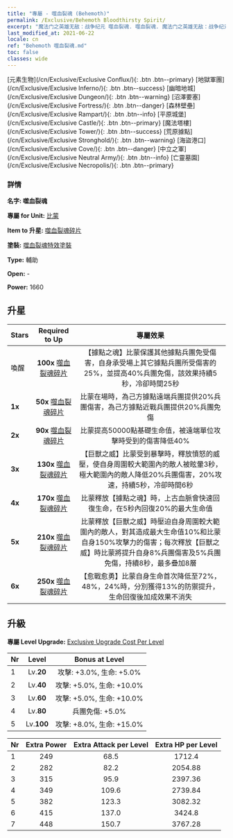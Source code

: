 ```yaml
---
title: "專屬 - 噬血裂魂 (Behemoth)"
permalink: /Exclusive/Behemoth Bloodthirsty Spirit/
excerpt: "魔法门之英雄无敌：战争纪元 噬血裂魂. 噬血裂魂. 魔法门之英雄无敌：战争纪元 專屬 噬血裂魂. 比蒙 專屬."
last_modified_at: 2021-06-22
locale: cn
ref: "Behemoth 噬血裂魂.md"
toc: false
classes: wide
---
```

 [元素生物](/cn/Exclusive/Exclusive Conflux/){: .btn .btn--primary} [地獄軍團](/cn/Exclusive/Exclusive Inferno/){: .btn .btn--success} [幽暗地城](/cn/Exclusive/Exclusive Dungeon/){: .btn .btn--warning} [沼澤要塞](/cn/Exclusive/Exclusive Fortress/){: .btn .btn--danger} [森林壁壘](/cn/Exclusive/Exclusive Rampart/){: .btn .btn--info} [平原城堡](/cn/Exclusive/Exclusive Castle/){: .btn .btn--primary} [魔法塔樓](/cn/Exclusive/Exclusive Tower/){: .btn .btn--success} [荒原據點](/cn/Exclusive/Exclusive Stronghold/){: .btn .btn--warning} [海盜港口](/cn/Exclusive/Exclusive Cove/){: .btn .btn--danger} [中立之軍](/cn/Exclusive/Exclusive Neutral Army/){: .btn .btn--info} [亡靈墓園](/cn/Exclusive/Exclusive Necropolis/){: .btn .btn--primary} 

### 詳情
 **名字: 噬血裂魂** 

 **專屬 for Unit:** [比蒙](/cn/units/Behemoth/) 

 **Item to 升星:** [噬血裂魂碎片](/cn/Items/con_982/)

 **塗裝:** [噬血裂魂特效塗裝](/cn/Items/con_650/)

 **Type:** 輔助

 **Open:** -

 **Power:** 1660

## 升星

  |     Stars    |  Required to Up | 專屬效果 |
  |:-------------|:---------------:|:---------------:|
  |  喚醒  | **100x** [噬血裂魂碎片](/cn/Items/con_982/) | 【據點之魂】比蒙保護其他據點兵團免受傷害，自身承受場上其它據點兵團所受傷害的25%，並提高40%兵團免傷，該效果持續5秒，冷卻時間25秒 |
  | **1x** <i class="fas fa-star"/> | **50x** [噬血裂魂碎片](/cn/Items/con_982/) | 比蒙在場時，為己方據點遠端兵團提供20%兵團傷害，為己方據點近戰兵團提供20%兵團免傷 |
  | **2x** <i class="fas fa-star"/> | **90x** [噬血裂魂碎片](/cn/Items/con_982/) | 比蒙提高50000點基礎生命值，被遠端單位攻擊時受到的傷害降低40% |
  | **3x** <i class="fas fa-star"/> | **130x** [噬血裂魂碎片](/cn/Items/con_982/) | 【巨獸之威】比蒙受到暴擊時，釋放憤怒的威壓，使自身周圍較大範圍內的敵人被眩暈3秒，極大範圍內的敵人降低20%兵團傷害，20%攻速，持續5秒，冷卻時間6秒 |
  | **4x** <i class="fas fa-star"/> | **170x** [噬血裂魂碎片](/cn/Items/con_982/) | 比蒙釋放【據點之魂】時，上古血脈會快速回復生命，在5秒內回復20%的最大生命值 |
  | **5x** <i class="fas fa-star"/> | **210x** [噬血裂魂碎片](/cn/Items/con_982/) | 比蒙釋放【巨獸之威】時壓迫自身周圍較大範圍內的敵人，對其造成最大生命值10%和比蒙自身150%攻擊力的傷害；每次釋放【巨獸之威】時比蒙將提升自身8%兵團傷害及5%兵團免傷，持續8秒，最多疊加8層 |
  | **6x** <i class="fas fa-star"/> | **250x** [噬血裂魂碎片](/cn/Items/con_982/) | 【愈戰愈勇】比蒙自身生命首次降低至72%，48%，24%時，分別獲得13%的防禦提升，生命回復後加成效果不消失 |


## 升級
 **專屬 Level Upgrade:** [Exclusive Upgrade Cost Per Level](/Exclusive/ExclusiveUpgradeCostPerLevel/)

  |  Nr  |   Level  | Bonus at Level |
  |:-----|:--------:|:--------------:|
  | 1 | Lv.**20** | 攻擊: +3.0%, 生命: +5.0% |
  | 2 | Lv.**40** | 攻擊: +5.0%, 生命: +10.0% |
  | 3 | Lv.**60** | 攻擊: +5.0%, 生命: +10.0% |
  | 4 | Lv.**80** | 兵團免傷: +5.0% |
  | 5 | Lv.**100** | 攻擊: +8.0%, 生命: +15.0% |


  |  Nr  |  Extra Power | Extra Attack per Level | Extra HP per Level |
  |:-----|:--------:|:--------:|:--------:|
  | 1 | 249 | 68.5 | 1712.4 |
  | 2 | 282 | 82.2 | 2054.88 |
  | 3 | 315 | 95.9 | 2397.36 |
  | 4 | 349 | 109.6 | 2739.84 |
  | 5 | 382 | 123.3 | 3082.32 |
  | 6 | 415 | 137.0 | 3424.8 |
  | 7 | 448 | 150.7 | 3767.28 |


